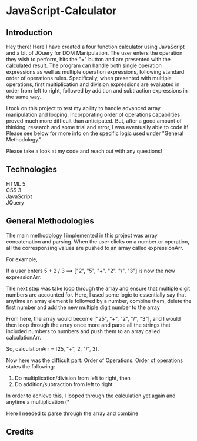 # JavaScript-Calculator

## Introduction
Hey there! Here I have created a four function calculator using JavaScript and a bit of JQuery for DOM Manipulation. The user enters the operation they wish to perform, hits the "=" button and are presented with the calculated result. The program can handle both single operation expressions as well as multiple operation expressions, following standard order of operations rules. Specifically, when presented with multiple operations, first multiplication and division expressions are evaluated in order from left to right, followed by addition and subtraction expressions in the same way. 

I took on this project to test my ability to handle advanced array manipulation and looping. Incorporating order of operations capabilities proved much more difficult than anticipated. But, after a good amount of thinking, research and some trial and error, I was eventually able to code it! Please see below for more info on the specific logic used under "General Methodology."

Please take a look at my code and reach out with any questions!

## Technologies 
HTML 5<br/>
CSS 3<br/>
JavaScript<br/>
JQuery<br/>

## General Methodologies
The main methodology I implemented in this project was array concatenation and parsing. When the user clicks on a number or operation, all the corresponsing values are pushed to an array called expressionArr. 

For example,

If a user enters 5 + 2 / 3 ==> ["2", "5", "+". "2". "/", "3"] is now the new expressionArr.

The next step was take loop through the array and ensure that multiple digit numbers are accounted for. Here, I used some logic to essentially say that anytime an array element is followed by a number, combine them, delete the first number and add the new multiple digit number to the array

From here, the array would become ["25", "+", "2", "/", "3"], and I would then loop through the array once more and parse all the strings that included numbers to numbers and push them to an array called calculationArr.

So, calculationArr = [25, "+", 2, "/", 3].

Now here was the difficult part: Order of Operations.
Order of operations states the following:
1) Do multiplication/division from left to right, then
2) Do addition/subtraction from left to right.

In order to achieve this, I looped through the calculation yet again and anytime a multiplication (*

Here I needed to parse through the array and combine 


## Credits
